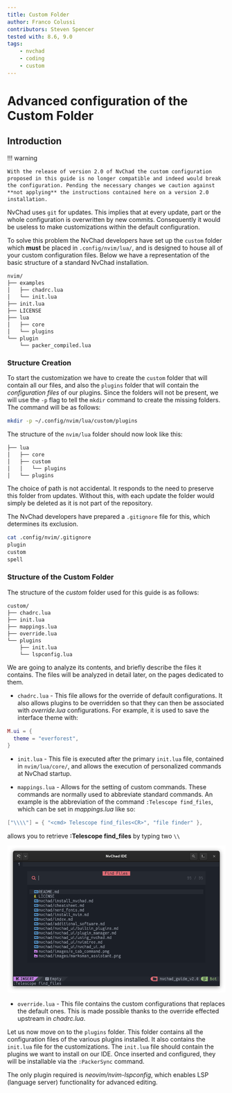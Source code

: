 ```yaml
---
title: Custom Folder
author: Franco Colussi
contributors: Steven Spencer
tested with: 8.6, 9.0
tags:
    - nvchad
    - coding
    - custom
---
```


# Advanced configuration of the Custom Folder

## Introduction

!!! warning

    With the release of version 2.0 of NvChad the custom configuration proposed in this guide is no longer compatible and indeed would break the configuration. Pending the necessary changes we caution against **not applying** the instructions contained here on a version 2.0 installation.

NvChad uses `git` for updates. This implies that at every update, part or the whole configuration is overwritten by new commits. Consequently it would be useless to make customizations within the default configuration. 

To solve this problem the NvChad developers have set up the `custom` folder which **must** be placed in `.config/nvim/lua/`, and is designed to house all of your custom configuration files. Below we have a representation of the basic structure of a standard NvChad installation. 

```text
nvim/
├── examples
│   ├── chadrc.lua
│   └── init.lua
├── init.lua
├── LICENSE
├── lua
│   ├── core
│   └── plugins
└── plugin
    └── packer_compiled.lua
```

### Structure Creation

To start the customization we have to create the `custom` folder that will contain all our files, and also the `plugins` folder that will contain the _configuration files_ of our plugins. Since the folders will not be present, we will use the `-p` flag to tell the `mkdir` command to create the missing folders. The command will be as follows:

```bash
mkdir -p ~/.config/nvim/lua/custom/plugins
```

The structure of the `nvim/lua` folder should now look like this:

```text
├── lua
│   ├── core
│   ├── custom
│   │   └── plugins
│   └── plugins
```

The choice of path is not accidental. It responds to the need to preserve this folder from updates. Without this, with each update the folder would simply be deleted as it is not part of the repository. 

The NvChad developers have prepared a `.gitignore` file for this, which determines its exclusion.

```bash
cat .config/nvim/.gitignore 
plugin
custom
spell
```

### Structure of the Custom Folder

The structure of the _custom_ folder used for this guide is as follows:

```text
custom/
├── chadrc.lua
├── init.lua
├── mappings.lua
├── override.lua
└── plugins
    ├── init.lua
    └── lspconfig.lua
```

We are going to analyze its contents, and briefly describe the files it contains. The files will be analyzed in detail later, on the pages dedicated to them.

- `chadrc.lua` - This file allows for the override of default configurations. It also allows plugins to be overridden so that they can then be associated with _override.lua_ configurations. For example, it is used to save the interface theme with:

```lua
M.ui = {
  theme = "everforest",
}
```

- `init.lua` - This file is executed after the primary `init.lua` file, contained in `nvim/lua/core/`, and allows the execution of personalized commands at NvChad startup.

- `mappings.lua` - Allows for the setting of custom commands. These commands are normally used to abbreviate standard commands. An example is the abbreviation of the command `:Telescope find_files`, which can be set in _mappings.lua_ like so:

```lua
["\\\\"] = { "<cmd> Telescope find_files<CR>", "file finder" },
```

allows you to retrieve **:Telescope find_files** by typing two `\\`

![Telescope Find Files](../images/telescope_find_files.png) 


- `override.lua` - This file contains the custom configurations that replaces the default ones. This is made possible thanks to the override effected upstream in _chadrc.lua_.

Let us now move on to the `plugins` folder. This folder contains all the configuration files of the various plugins installed. It also contains the `init.lua` file for the customizations. The `init.lua` file should contain the plugins we want to install on our IDE. Once inserted and configured, they will be installable via the `:PackerSync` command.

The only plugin required is _neovim/nvim-lspconfig_, which enables LSP (language server) functionality for advanced editing.
